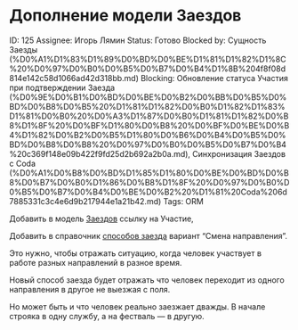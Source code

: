 # Дополнение модели Заездов

ID: 125
Assignee: Игорь Лямин
Status: Готово
Blocked by: Сущность Заезды (%D0%A1%D1%83%D1%89%D0%BD%D0%BE%D1%81%D1%82%D1%8C%20%D0%97%D0%B0%D0%B5%D0%B7%D0%B4%D1%8B%204f8f08d814e142c58d1066ad42d318bb.md)
Blocking: Обновление статуса Участия при подтверждении Заезда (%D0%9E%D0%B1%D0%BD%D0%BE%D0%B2%D0%BB%D0%B5%D0%BD%D0%B8%D0%B5%20%D1%81%D1%82%D0%B0%D1%82%D1%83%D1%81%D0%B0%20%D0%A3%D1%87%D0%B0%D1%81%D1%82%D0%B8%D1%8F%20%D0%BF%D1%80%D0%B8%20%D0%BF%D0%BE%D0%B4%D1%82%D0%B2%D0%B5%D1%80%D0%B6%D0%B4%D0%B5%D0%BD%D0%B8%D0%B8%20%D0%97%D0%B0%D0%B5%D0%B7%D0%B4%20c369f148e09b422f9fd25d2b692a2b0a.md), Синхронизация Заездов с Coda (%D0%A1%D0%B8%D0%BD%D1%85%D1%80%D0%BE%D0%BD%D0%B8%D0%B7%D0%B0%D1%86%D0%B8%D1%8F%20%D0%97%D0%B0%D0%B5%D0%B7%D0%B4%D0%BE%D0%B2%20%D1%81%20Coda%206d7885331c3c4e6d9b217944e1a21b42.md)
Tags: ORM

Добавить в модель [Заездов](../%D0%90%D1%80%D1%85%D0%B8%D1%82%D0%B5%D0%BA%D1%82%D1%83%D1%80%D0%B0%20%D0%91%D0%B5%D1%81%D1%81%D0%BE%D0%BD%D0%BD%D0%BE%D0%B3%D0%BE%20IT%209ccb3d2f73fd4f46a9967a8051404fea/%D0%A6%D0%B5%D0%BB%D0%B5%D0%B2%D0%B0%D1%8F%20%D1%81%D1%82%D1%80%D1%83%D0%BA%D1%82%D1%83%D1%80%D0%B0%20%D0%B4%D0%B0%D0%BD%D0%BD%D1%8B%D1%85%20f87aeea754f6479aa2352d50a0878e5e.md) ссылку на Участие, 

Добавить в справочник [способов заезда](../%D0%90%D1%80%D1%85%D0%B8%D1%82%D0%B5%D0%BA%D1%82%D1%83%D1%80%D0%B0%20%D0%91%D0%B5%D1%81%D1%81%D0%BE%D0%BD%D0%BD%D0%BE%D0%B3%D0%BE%20IT%209ccb3d2f73fd4f46a9967a8051404fea/%D0%A1%D0%BF%D1%80%D0%B0%D0%B2%D0%BE%D1%87%D0%BD%D0%B8%D0%BA%D0%B8%200d3d3c5b2cba4cd48080a16d3d5e67e4.md) вариант “Смена направления”.

Это нужно, чтобы отражать ситуацию, когда человек участвует в работе разных направлений в разное время.

Новый способ заезда будет отражать что человек переходит из одного направления в другое не выезжая с поля.

Но может быть и что человек реально заезжает дважды. В начале строяка в одну службу, а на фестваль — в другую.